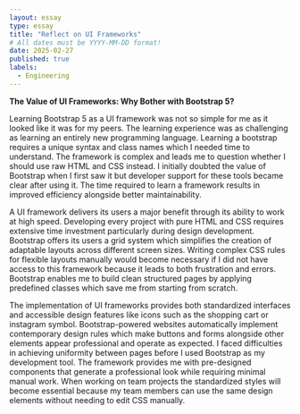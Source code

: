 ```yaml
---
layout: essay
type: essay
title: "Reflect on UI Frameworks"
# All dates must be YYYY-MM-DD format!
date: 2025-02-27
published: true
labels:
  - Engineering
---
```


**The Value of UI Frameworks: Why Bother with Bootstrap 5?**

Learning Bootstrap 5 as a UI framework was not so simple for me as it looked like it was for my peers. The learning experience was as challenging as learning an entirely new programming language. Learning a bootstrap requires a unique syntax and class names which I needed time to understand. The framework is complex and leads me to question whether I should use raw HTML and CSS instead. I initially doubted the value of Bootstrap when I first saw it but developer support for these tools became clear after using it. The time required to learn a framework results in improved efficiency alongside better maintainability.

A UI framework delivers its users a major benefit through its ability to work at high speed. Developing every project with pure HTML and CSS requires extensive time investment particularly during design development. Bootstrap offers its users a grid system which simplifies the creation of adaptable layouts across different screen sizes. Writing complex CSS rules for flexible layouts manually would become necessary if I did not have access to this framework because it leads to both frustration and errors. Bootstrap enables me to build clean structured pages by applying predefined classes which save me from starting from scratch.

The implementation of UI frameworks provides both standardized interfaces and accessible design features like icons such as the shopping cart or instagram symbol. Bootstrap-powered websites automatically implement contemporary design rules which make buttons and forms alongside other elements appear professional and operate as expected. I faced difficulties in achieving uniformity between pages before I used Bootstrap as my development tool. The framework provides me with pre-designed components that generate a professional look while requiring minimal manual work. When working on team projects the standardized styles will become essential because my team members can use the same design elements without needing to edit CSS manually.



